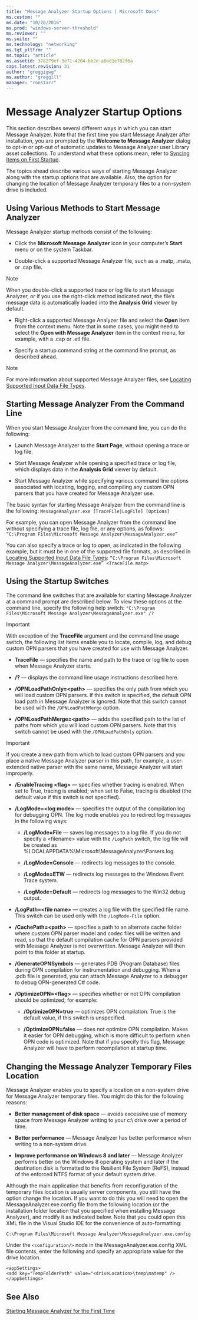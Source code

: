 ```yaml
---
title: "Message Analyzer Startup Options | Microsoft Docs"
ms.custom: ""
ms.date: "10/26/2016"
ms.prod: "windows-server-threshold"
ms.reviewer: ""
ms.suite: ""
ms.technology: "networking"
ms.tgt_pltfrm: ""
ms.topic: "article"
ms.assetid: 378279ef-3e71-4204-bb2e-a0ad1e702f6a
caps.latest.revision: 31
author: "greggigwg"
ms.author: "greggill"
manager: "ronstarr"
---
```


# Message Analyzer Startup Options

This section describes several different ways in which you can start Message Analyzer. Note that the first time you start Message Analyzer after installation, you are prompted by the **Welcome to Message Analyzer** dialog to opt-in or opt-out of automatic updates to Message Analyzer user Library asset collections. To understand what these options mean, refer to [Syncing Items on First Startup](syncing-items-on-first-startup.md).

 The topics ahead describe various ways of starting Message Analyzer along with the startup options that are available. Also, the option for changing the location of Message Analyzer temporary files to a non-system drive is included.

## Using Various Methods to Start Message Analyzer

 Message Analyzer startup methods consist of the following:

- Click the **Microsoft Message Analyzer** icon in your computer’s **Start** menu or on the system Taskbar.

- Double-click a supported Message Analyzer file, such as a .matp, .matu, or .cap file.

> [!NOTE]
> When you double-click a supported trace or log file to start Message Analyzer, or if you use the right-click method indicated next, the file’s message data is automatically loaded into the **Analysis Grid** viewer by default.

- Right-click a supported Message Analyzer file and select the **Open** item from the context menu. Note that in some cases, you might need to select the **Open with Message Analyzer** item in the context menu, for example, with a .cap or .etl file.

- Specify a startup command string at the command line prompt, as described ahead.

> [!NOTE]
> For more information about supported Message Analyzer files, see [Locating Supported Input Data File Types](locating-supported-input-data-file-types.md).

## Starting Message Analyzer From the Command Line

 When you start Message Analyzer from the command line, you can do the following:

- Launch Message Analyzer to the **Start Page**, without opening a trace or log file.

- Start Message Analyzer while opening a specified trace or log file, which displays data in the **Analysis Grid** viewer by default.

- Start Message Analyzer while specifying various command line options associated with locating, logging, and compiling any custom OPN parsers that you have created for Message Analyzer use.

The basic syntax for starting Message Analyzer from the command line is the following:  `MessageAnalyzer.exe [TraceFile|LogFile] [Options]`

For example, you can open Message Analyzer from the command line without specifying a trace file, log file, or any options, as follows:  `“C:\Program Files\Microsoft Message Analyzer\MessageAnalyzer.exe”`

You can also specify a trace or log to open, as indicated in the following example, but it must be in one of the supported file formats, as described in [Locating Supported Input Data File Types](locating-supported-input-data-file-types.md):   `“C:\Program Files\Microsoft Message Analyzer\MessageAnalyzer.exe” <TraceFile.matp>`

## Using the Startup Switches

 The command line switches that are available for starting Message Analyzer at a command prompt are described below. To view these options at the command line, specify the following help switch:  `"C:\Program Files\Microsoft Message Analyzer\MessageAnalyzer.exe" /?`

> [!IMPORTANT]
> With exception of the **TraceFile** argument and the command line usage switch, the following list items enable you to locate, compile, log, and debug custom OPN parsers that you have created for use with Message Analyzer.

- **TraceFile** — specifies the name and path to the trace or log file to open when Message Analyzer starts.

- **/?** — displays the command line usage instructions described here.

- **/OPNLoadPathOnly=\<path>** — specifies the only path from which you will load custom OPN parsers. If this switch is specified, the default OPN load path in Message Analyzer is ignored. Note that this switch cannot be used with the `/OPNLoadPathMerge` option.

- **/OPNLoadPathMerge=\<path>** — adds the specified path to the list of paths from which you will load custom OPN parsers. Note that this switch cannot be used with the `/OPNLoadPathOnly` option.

> [!IMPORTANT]
> If you create a new path from which to load custom OPN parsers and you place a native Message Analyzer parser in this path, for example, a user-extended native parser with the same name, Message Analyzer will start improperly.

- **/EnableTracing \<flag>** — specifies whether tracing is enabled. When set to True, tracing is enabled; when set to False, tracing is disabled (the default value if this switch is not specified).

- **/LogMode=\<log mode>** — specifies the output of the compilation log for debugging OPN. The log mode enables you to redirect log messages in the following ways:

  - **/LogMode=File** — saves log messages to a log file. If you do not specify a \<filename> value with the `/LogPath` switch, the log file will be created as %LOCALAPPDATA%\Microsoft\MessageAnalyzer\Parsers.log.

  - **/LogMode=Console** — redirects log messages to the console.

  - **/LogMode=ETW** — redirects log messages to the Windows Event Trace system.

  - **/LogMode=Default** — redirects log messages to the Win32 debug output.

- **/LogPath=\<file name>** — creates a log file with the specified file name. This switch can be used only with the `/LogMode-File` option.

- **/CachePath=\<path>** — specifies a path to an alternate cache folder where custom OPN parser model and codec files will be written and read, so that the default compilation cache for OPN parsers provided with Message Analyzer is not overwritten. Message Analyzer will then point to this folder at startup.

- **/GenerateOPNSymbols** — generates PDB (Program Database) files during OPN compilation for instrumentation and debugging. When a .pdb file is generated, you can attach Message Analyzer to a debugger to debug OPN-generated C# code.

- **/OptimizeOPN=\<flag>** — specifies whether or not OPN compilation should be optimized; for example:

  - **/OptimizeOPN=true** — optimizes OPN compilation. True is the default value, if this switch is unspecified.

  - **/OptimizeOPN=false** — does not optimize OPN compilation. Makes it easier for OPN debugging, which is more difficult to perform when OPN code is optimized. Note that if you specify this flag, Message Analyzer will have to perform recompilation at startup time.

## Changing the Message Analyzer Temporary Files Location

 Message Analyzer enables you to specify a location on a non-system drive for Message Analyzer temporary files. You might do this for the following reasons:

- **Better management of disk space** — avoids excessive use of memory space from Message Analyzer writing to your c:\ drive over a period of time.

- **Better performance** — Message Analyzer has better performance when writing to a non-system drive.

- **Improve performance on Windows 8 and later** — Message Analyzer performs better on the Windows 8 operating system and later if the destination disk is formatted to the Resilient File System (ReFS), instead of the enforced NTFS format of your default system drive.

Although the main application that benefits from reconfiguration of the temporary files location is usually server components, you still have the option change the location. If you want to do this you will need to open the MessageAnalyzer.exe.config file from the following location (or the installation folder location that you specified when installing Message Analyzer), and modify it as indicated below. Note that you could open this XML file in the Visual Studio IDE for the convenience of auto-formatting:

`C:\Program Files\Microsoft Message Analyzer\MessageAnalyzer.exe.config`

Under the `<configuration/>` node in the MessageAnalyzer.exe.config XML file contents, enter the following and specify an appropriate value for  the drive location.

```Configuration
<appSettings>
<add key="TempFolderPath" value="<driveLocation>\temp\matemp" />
</appSettings>

```

## See Also

[Starting Message Analyzer for the First Time](installing-and-upgrading-message-analyzer.md#BKMK_StartingMAFirstTime)
